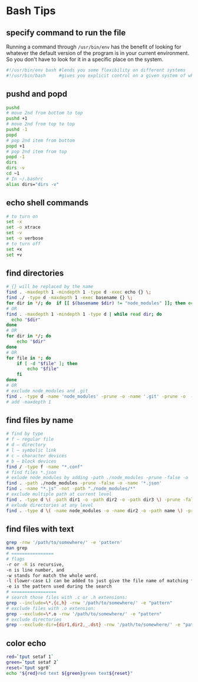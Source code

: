 # Bash Tips

## specify command to run the file

Running a command through `/usr/bin/env` has the benefit of looking for whatever the default version of the program is in your current environment. So you don't have to look for it in a specific place on the system.

```bash
#!/usr/bin/env bash #lends you some flexibility on different systems
#!/usr/bin/bash     #gives you explicit control on a given system of what executable is called
```

## pushd and popd
```bash
pushd
# move 2nd from bottom to top
pushd +1
# move 2nd from top to top
pushd -1
popd
# pop 2nd item from bottom
popd +1
# pop 2nd item from top
popd -1
dirs
dirs -v
cd ~1
# In ~/.bashrc
alias dirs="dirs -v"
```
## echo shell commands

```bash
# to turn on
set -x
set -o xtrace
set -v
set -o verbose
# to turn off
set +x
set +v
```

## find directories

```bash
# {} will be replaced by the name
find . -maxdepth 1 -mindepth 1 -type d -exec echo {} \;
find ./ -type d -maxdepth 1 -exec basename {} \;
for dir in */; do  if [[ $(basename $dir) != "node_modules" ]]; then echo "$dir"; fi; done
# OR
find . -maxdepth 1 -mindepth 1 -type d | while read dir; do
  echo "$dir"
done
# OR
for dir in */; do
    echo "$dir"
done
# OR
for file in *; do
    if [ -d "$file" ]; then
        echo "$file"
    fi
done
# OR
# exclude node_modules and .git
find . -type d -name 'node_modules' -prune -o -name '.git' -prune -o  -type d -print
# add -maxdepth 1
```

## find files by name

```bash
# find by type
# f – regular file
# d – directory
# l – symbolic link
# c – character devices
# b – block devices
find / -type f -name "*.conf"
# find files *.json
# exlude node_modules by adding -path ./node_modules -prune -false -o
find . -path ./node_modules -prune -false -o -name '*.json'
find . -name "*.js" -not -path "./node_modules/*"
# exclude multiple path at current level
find . -type d \( -path dir1 -o -path dir2 -o -path dir3 \) -prune -false -o -name '*.txt'
# exlude directories at any level
find . -type d \( -name node_modules -o -name dir2 -o -path name \) -prune -false -o -name '*.json'
```

## find files with text

```bash
grep -rnw '/path/to/somewhere/' -e 'pattern'
man grep
# ================
# flags
-r or -R is recursive,
-n is line number, and
-w stands for match the whole word.
-l (lower-case L) can be added to just give the file name of matching files.
-e is the pattern used during the search
# =================
# search those files with .c or .h extensions:
grep --include=\*.{c,h} -rnw '/path/to/somewhere/' -e "pattern"
# exclude files with .o extension:
grep --exclude=\*.o -rnw '/path/to/somewhere/' -e "pattern"
# exclude directories
grep --exclude-dir={dir1,dir2,_.dst} -rnw '/path/to/somewhere/' -e "pattern"
```

## color echo

```bash
red=`tput setaf 1`
green=`tput setaf 2`
reset=`tput sgr0`
echo "${red}red text ${green}green text${reset}"
```
